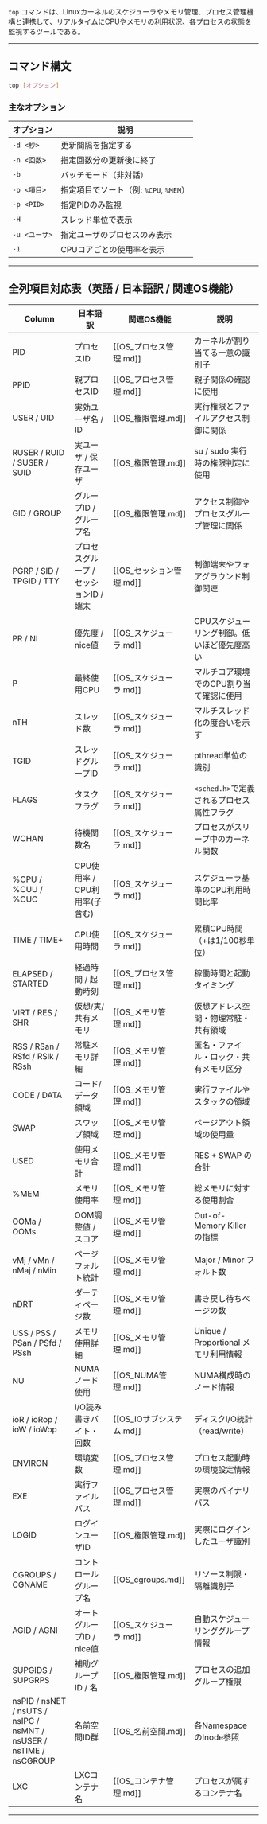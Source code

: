 `top` コマンドは、Linuxカーネルのスケジューラやメモリ管理、プロセス管理機構と連携して、リアルタイムにCPUやメモリの利用状況、各プロセスの状態を監視するツールである。

---

## コマンド構文

```bash
top [オプション]
```

### 主なオプション

| オプション      | 説明                          |
| ---------- | --------------------------- |
| `-d <秒>`   | 更新間隔を指定する                   |
| `-n <回数>`  | 指定回数分の更新後に終了                |
| `-b`       | バッチモード（非対話）                 |
| `-o <項目>`  | 指定項目でソート（例: `%CPU`, `%MEM`） |
| `-p <PID>` | 指定PIDのみ監視                   |
| `-H`       | スレッド単位で表示                   |
| `-u <ユーザ>` | 指定ユーザのプロセスのみ表示              |
| `-1`       | CPUコアごとの使用率を表示              |

---

## 全列項目対応表（英語 / 日本語訳 / 関連OS機能）

| Column                                                             | 日本語訳                    | 関連OS機能             | 説明                            |
| ------------------------------------------------------------------ | ----------------------- | ------------------ | ----------------------------- |
| PID                                                                | プロセスID                  | [[OS_プロセス管理.md]]   | カーネルが割り当てる一意の識別子              |
| PPID                                                               | 親プロセスID                 | [[OS_プロセス管理.md]]   | 親子関係の確認に使用                    |
| USER / UID                                                         | 実効ユーザ名 / ID             | [[OS_権限管理.md]]     | 実行権限とファイルアクセス制御に関係            |
| RUSER / RUID / SUSER / SUID                                        | 実ユーザ / 保存ユーザ            | [[OS_権限管理.md]]     | su / sudo 実行時の権限判定に使用         |
| GID / GROUP                                                        | グループID / グループ名          | [[OS_権限管理.md]]     | アクセス制御やプロセスグループ管理に関係          |
| PGRP / SID / TPGID / TTY                                           | プロセスグループ / セッションID / 端末 | [[OS_セッション管理.md]]  | 制御端末やフォアグラウンド制御関連             |
| PR / NI                                                            | 優先度 / nice値             | [[OS_スケジューラ.md]]   | CPUスケジューリング制御。低いほど優先度高い       |
| P                                                                  | 最終使用CPU                 | [[OS_スケジューラ.md]]   | マルチコア環境でのCPU割り当て確認に使用         |
| nTH                                                                | スレッド数                   | [[OS_スケジューラ.md]]   | マルチスレッド化の度合いを示す               |
| TGID                                                               | スレッドグループID              | [[OS_スケジューラ.md]]   | pthread単位の識別                  |
| FLAGS                                                              | タスクフラグ                  | [[OS_スケジューラ.md]]   | `<sched.h>`で定義されるプロセス属性フラグ    |
| WCHAN                                                              | 待機関数名                   | [[OS_スケジューラ.md]]   | プロセスがスリープ中のカーネル関数             |
| %CPU / %CUU / %CUC                                                 | CPU使用率 / CPU利用率(子含む)    | [[OS_スケジューラ.md]]   | スケジューラ基準のCPU利用時間比率            |
| TIME / TIME+                                                       | CPU使用時間                 | [[OS_スケジューラ.md]]   | 累積CPU時間（+は1/100秒単位）           |
| ELAPSED / STARTED                                                  | 経過時間 / 起動時刻             | [[OS_プロセス管理.md]]   | 稼働時間と起動タイミング                  |
| VIRT / RES / SHR                                                   | 仮想/実/共有メモリ              | [[OS_メモリ管理.md]]    | 仮想アドレス空間・物理常駐・共有領域            |
| RSS / RSan / RSfd / RSlk / RSsh                                    | 常駐メモリ詳細                 | [[OS_メモリ管理.md]]    | 匿名・ファイル・ロック・共有メモリ区分           |
| CODE / DATA                                                        | コード/データ領域               | [[OS_メモリ管理.md]]    | 実行ファイルやスタックの領域                |
| SWAP                                                               | スワップ領域                  | [[OS_メモリ管理.md]]    | ページアウト領域の使用量                  |
| USED                                                               | 使用メモリ合計                 | [[OS_メモリ管理.md]]    | RES + SWAP の合計                |
| %MEM                                                               | メモリ使用率                  | [[OS_メモリ管理.md]]    | 総メモリに対する使用割合                  |
| OOMa / OOMs                                                        | OOM調整値 / スコア            | [[OS_メモリ管理.md]]    | Out-of-Memory Killer の指標      |
| vMj / vMn / nMaj / nMin                                            | ページフォルト統計               | [[OS_メモリ管理.md]]    | Major / Minor フォルト数           |
| nDRT                                                               | ダーティページ数                | [[OS_メモリ管理.md]]    | 書き戻し待ちページの数                   |
| USS / PSS / PSan / PSfd / PSsh                                     | メモリ使用詳細                 | [[OS_メモリ管理.md]]    | Unique / Proportional メモリ利用情報 |
| NU                                                                 | NUMAノード使用               | [[OS_NUMA管理.md]]   | NUMA構成時のノード情報                 |
| ioR / ioRop / ioW / ioWop                                          | I/O読み書きバイト・回数           | [[OS_IOサブシステム.md]] | ディスクI/O統計（read/write）         |
| ENVIRON                                                            | 環境変数                    | [[OS_プロセス管理.md]]   | プロセス起動時の環境設定情報                |
| EXE                                                                | 実行ファイルパス                | [[OS_プロセス管理.md]]   | 実際のバイナリパス                     |
| LOGID                                                              | ログインユーザID               | [[OS_権限管理.md]]     | 実際にログインしたユーザ識別                |
| CGROUPS / CGNAME                                                   | コントロールグループ名             | [[OS_cgroups.md]]  | リソース制限・隔離識別子                  |
| AGID / AGNI                                                        | オートグループID / nice値       | [[OS_スケジューラ.md]]   | 自動スケジューリンググループ情報              |
| SUPGIDS / SUPGRPS                                                  | 補助グループID / 名            | [[OS_権限管理.md]]     | プロセスの追加グループ権限                 |
| nsPID / nsNET / nsUTS / nsIPC / nsMNT / nsUSER / nsTIME / nsCGROUP | 名前空間ID群                 | [[OS_名前空間.md]]     | 各NamespaceのInode参照            |
| LXC                                                                | LXCコンテナ名                | [[OS_コンテナ管理.md]]   | プロセスが属するコンテナ名                 |

---
